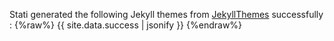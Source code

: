 Stati generated the following Jekyll themes from [JekyllThemes](http://jekyllthemes.org/) successfully : 
{%raw%}
{{ site.data.success | jsonify }}
{%endraw%}